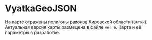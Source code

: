 # VyatkaGeoJSON


На карте отражены полигоны районов Кировской области (`Вятки`).
Актуальная версия карты размещена в файле `ver 6`.
Карта и её параметры в разработке.
